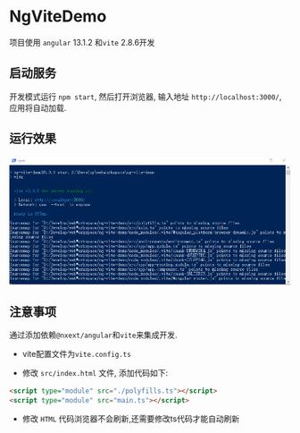 # NgViteDemo

项目使用 `angular` 13.1.2 和`vite` 2.8.6开发

## 启动服务

开发模式运行 `npm start`, 然后打开浏览器, 输入地址 `http://localhost:3000/`, 应用将自动加载.

## 运行效果

![](screen.png)

## 注意事项

通过添加依赖`@nxext/angular`和`vite`来集成开发.

- vite配置文件为`vite.config.ts`

- 修改 `src/index.html` 文件, 添加代码如下:

``` html
<script type="module" src="./polyfills.ts"></script>
<script type="module" src="main.ts"></script>
```

- 修改 `HTML` 代码浏览器不会刷新,还需要修改ts代码才能自动刷新
